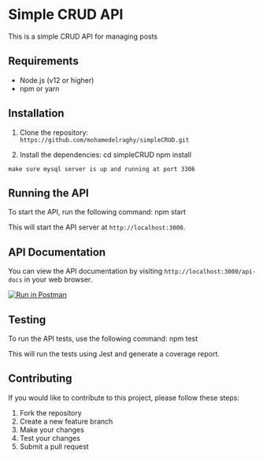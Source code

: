 # Simple CRUD API

This is a simple CRUD API for managing posts

## Requirements

- Node.js (v12 or higher)
- npm or yarn

## Installation

1. Clone the repository:
  `https://github.com/mohamedelraghy/simpleCRUD.git`

2. Install the dependencies:
  cd simpleCRUD
  npm install

  `make sure mysql server is up and running at port 3306`

## Running the API

To start the API, run the following command:
npm start

This will start the API server at `http://localhost:3000`.

## API Documentation

You can view the API documentation by visiting `http://localhost:3000/api-docs` in your web browser.

[![Run in Postman](https://run.pstmn.io/button.svg)](https://god.gw.postman.com/run-collection/7215796-3627b8aa-bd1a-4fe8-b9be-81306ee8d926?action=collection%2Ffork&collection-url=entityId%3D7215796-3627b8aa-bd1a-4fe8-b9be-81306ee8d926%26entityType%3Dcollection%26workspaceId%3D81008f9e-6ad1-4807-bbc2-cfaa66b78dd4)


## Testing

To run the API tests, use the following command:
npm test

This will run the tests using Jest and generate a coverage report.

## Contributing

If you would like to contribute to this project, please follow these steps:

1. Fork the repository
2. Create a new feature branch
3. Make your changes
4. Test your changes
5. Submit a pull request
